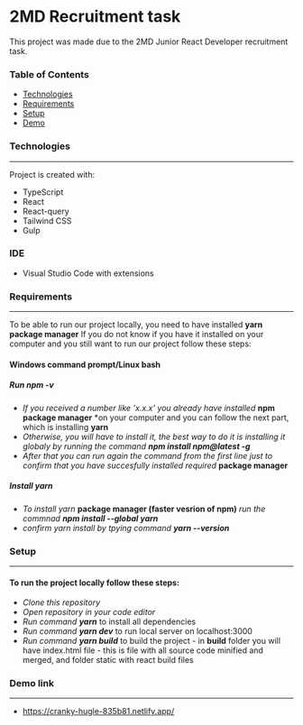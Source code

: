 # 2MD Recruitment task

This project was made due to the 2MD Junior React Developer recruitment task.

### Table of Contents
* [Technologies](#technologies)
* [Requirements](#requirements)
* [Setup](#setup)
* [Demo](#demolink)

### Technologies
-----------------
Project is created with:
* TypeScript
* React
* React-query
* Tailwind CSS
* Gulp

### IDE
- Visual Studio Code with extensions

### Requirements
-----------------
To be able to run our project locally, you need to have installed **yarn package manager**
If you do not know if you have it installed on your computer and you still want to run our project follow these steps:

#### Windows command prompt/Linux bash

##### Run *npm -v*
* *If you received a number like 'x.x.x' you already have installed* **npm package manager** *on your computer and you can follow the next part, which is installing **yarn**
* *Otherwise, you will have to install it, the best way to do it is installing it globaly by running the command **npm install npm@latest -g***
* *After that you can run again the command from the first line just to confirm that you have succesfully installed required* **package manager**
##### Install yarn
* *To install yarn* **package manager (faster vesrion of npm)** *run the commnad **npm install --global yarn***
* *confirm yarn install by tpying command **yarn --version***

### Setup
-----------------
#### To run the project locally follow these steps:
* *Clone this repository*
* *Open repository in your code editor*
* *Run command **yarn*** to install all dependencies
* *Run command **yarn dev*** to run local server on localhost:3000
* *Run command **yarn build*** to build the project - in **build** folder you will have index.html file - this is file with all source code minified and merged, and folder static with react build files

### Demo link
-----------------
- https://cranky-hugle-835b81.netlify.app/
